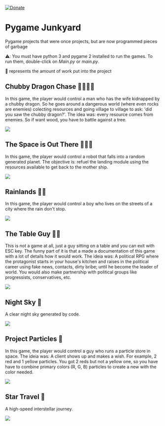 [![Donate](https://img.shields.io/badge/Donate-PayPal-green.svg)](https://www.paypal.com/donate?hosted_button_id=L53Z8HUNP7X66)
# Pygame Junkyard

Pygame projects that were once projects, but are now programmed pieces of garbage

⚠️: You must have python 3 and pygame 2 installed to run the games. To run them, double-click on *Main.py* or *main.py*.

🔨 represents the amount of work put into the project

## Chubby Dragon Chase 🔨🔨🔨🔨
In this game, the player would control a man who has the wife kidnapped by a chubby dragon. So he goes around a dangerous world (where even rocks are enemies) colecting resources and going village to village to ask: 'did you saw the chubby dragon?'. The idea was: every resource comes from enemies. So if want wood, you have to battle against a tree.

![](https://i.ibb.co/R7WfdXN/cdc-print3.png)

## The Space is Out There 🔨🔨🔨
In this game, the player would control a robot that falls into a random generated planet. The objective is: refuel the landing module using the resources available to get back to the mother ship.

![](https://i.ibb.co/n1ysVgg/TSOT-print1.png)

## Rainlands 🔨🔨
In this game, the player would control a boy who lives on the streets of a city where the rain don't stop.

![](https://i.ibb.co/ZxnQHBs/rl-prtsc1.png)

## The Table Guy 🔨🔨
This is not a game at all, just a guy sitting on a table and you can exit with ESC key. The funny part of it is that a made a documentation of this game with a lot of details how it would work. The ideia was: A political RPG where the protagonist starts in your house's kitchen and raises in the political career using fake news, contacts, dirty bribe; until he become the leader of world. You would also make partnership with political groups like progressists, conservatives, etc.

![](https://i.ibb.co/X5rhrBW/tgot-prtsc1.png)

## Night Sky 🔨
A clear night sky generated by code.

![](https://i.ibb.co/C7G2D55/night-sky.png)

## Project Particles 🔨
In this game, the player would control a guy who runs a particle store in space. The ideia was: A client shows up and makes a wish. For example, 2 red and 1 yellow particles. You got 2 reds but not a yellow one, so you have have to combine primary colors (R, G, B) particles to create a new with the color needed.

![](https://i.ibb.co/MsF7X37/ppar-prtsc1.png)

## Star Travel 🔨
A high-speed interstellar journey.

![](https://i.ibb.co/znYL46c/star-travel-print.png)
